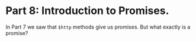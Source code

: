 # Part 8: Introduction to Promises.

In Part 7 we saw that `$http` methods give us promises. But what exactly is a
promise?
